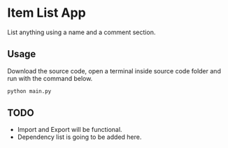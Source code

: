 # Item List App
List anything using a name and a comment section.

## Usage
Download the source code, open a terminal inside source code folder and run with the command below.
```bash
python main.py
```

## TODO
* Import and Export will be functional.
* Dependency list is going to be added here.
